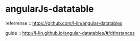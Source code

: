 # angularJs-datatable

referrense :: https://github.com/l-lin/angular-datatables

guide :: http://l-lin.github.io/angular-datatables/#/dtInstances
